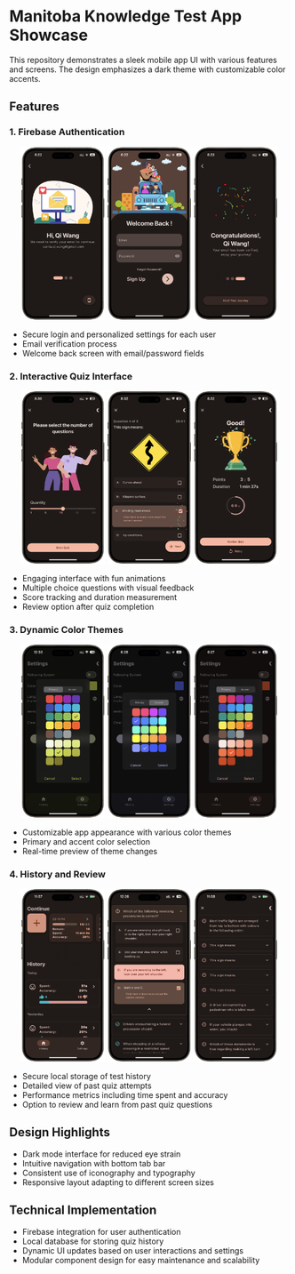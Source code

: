 # Manitoba Knowledge Test App Showcase

This repository demonstrates a sleek mobile app UI with various features and screens. The design
emphasizes a dark theme with customizable color accents.

## Features

### 1. Firebase Authentication

<div align="center">
  <img src="showcase/images/flutter_firebase_1.png" width="30%" alt="Firebase Authentication">
  <img src="showcase/images/flutter_firebase_2.png" width="30%" alt="Feature 2">
  <img src="showcase/images/flutter_firebase_3.png" width="30%" alt="Feature 3">
</div>

- Secure login and personalized settings for each user
- Email verification process
- Welcome back screen with email/password fields

### 2. Interactive Quiz Interface

<div align="center">
  <img src="showcase/images/flutter_test_1.png" width="30%" alt="Firebase Authentication">
  <img src="showcase/images/flutter_test_2.png" width="30%" alt="Feature 2">
  <img src="showcase/images/flutter_test_3.png" width="30%" alt="Feature 3">
</div>

- Engaging interface with fun animations
- Multiple choice questions with visual feedback
- Score tracking and duration measurement
- Review option after quiz completion

### 3. Dynamic Color Themes

<div align="center">
  <img src="showcase/images/flutter_dynamic_color_1.png" width="30%" alt="Firebase Authentication">
  <img src="showcase/images/flutter_dynamic_color_2.png" width="30%" alt="Feature 2">
  <img src="showcase/images/flutter_dynamic_color_3.png" width="30%" alt="Feature 3">
</div>

- Customizable app appearance with various color themes
- Primary and accent color selection
- Real-time preview of theme changes

### 4. History and Review

<div align="center">
  <img src="showcase/images/flutter_history_1.png" width="30%" alt="Firebase Authentication">
  <img src="showcase/images/flutter_history_2.png" width="30%" alt="Feature 2">
  <img src="showcase/images/flutter_history_3.png" width="30%" alt="Feature 3">
</div>

- Secure local storage of test history
- Detailed view of past quiz attempts
- Performance metrics including time spent and accuracy
- Option to review and learn from past quiz questions

## Design Highlights

- Dark mode interface for reduced eye strain
- Intuitive navigation with bottom tab bar
- Consistent use of iconography and typography
- Responsive layout adapting to different screen sizes

## Technical Implementation

- Firebase integration for user authentication
- Local database for storing quiz history
- Dynamic UI updates based on user interactions and settings
- Modular component design for easy maintenance and scalability